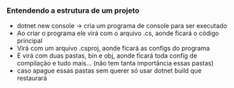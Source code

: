 ### Entendendo a estrutura de um projeto

- dotnet new console -> cria um programa de console para ser executado
- Ao criar o programa ele virá com o arquivo .cs, aonde ficará o código principal
- Virá com um arquivo .csproj, aonde ficará as configs do programa
- E virá com duas pastas, bin e obj, aonde ficará toda config de compilação e tudo mais... (não tem tanta importância essas pastas)
- caso apague essas pastas sem querer só usar dotnet build que restaurará 